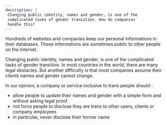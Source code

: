 ```yaml
---
description: |
 Changing public identity, names and gender, is one of the
 complicated tasks of gender transition. How do companies
 handle this? 
---
```


Hundreds of websites and companies keep our personal informations
in their databases. Those informations are sometimes public to
other people on the Internet.

Changing public identity, names and gender, is one of the
complicated tasks of gender transition. In most countries in the
world, there are many legal obstacles. But another difficulty is
that most companies assume their clients names and gender cannot
change.

In our opinion, a company or service inclusive to trans people
should&nbsp;:

* allow people to update their names and gender with a simple form
and without asking legal proof
* not force people to disclose they are trans to other users,
clients or company employees
* in particular, never disclose their former name

